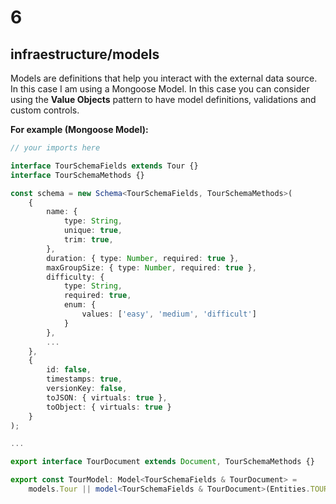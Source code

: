 # 6

## infraestructure/models

Models are definitions that help you interact with the external data source. In this case I am using a Mongoose Model. In this case you can consider using the **Value Objects** pattern to have model definitions, validations and custom controls.

**For example (Mongoose Model):**

```typescript
// your imports here

interface TourSchemaFields extends Tour {}
interface TourSchemaMethods {}

const schema = new Schema<TourSchemaFields, TourSchemaMethods>(
	{
		name: {
			type: String,
			unique: true,
			trim: true,
		},
		duration: { type: Number, required: true },
		maxGroupSize: { type: Number, required: true },
		difficulty: {
			type: String,
			required: true,
			enum: {
				values: ['easy', 'medium', 'difficult']
			}
		},
		...
	},
	{
		id: false,
		timestamps: true,
		versionKey: false,
		toJSON: { virtuals: true },
		toObject: { virtuals: true }
	}
);

...

export interface TourDocument extends Document, TourSchemaMethods {}

export const TourModel: Model<TourSchemaFields & TourDocument> =
	models.Tour || model<TourSchemaFields & TourDocument>(Entities.TOUR, schema);

```
